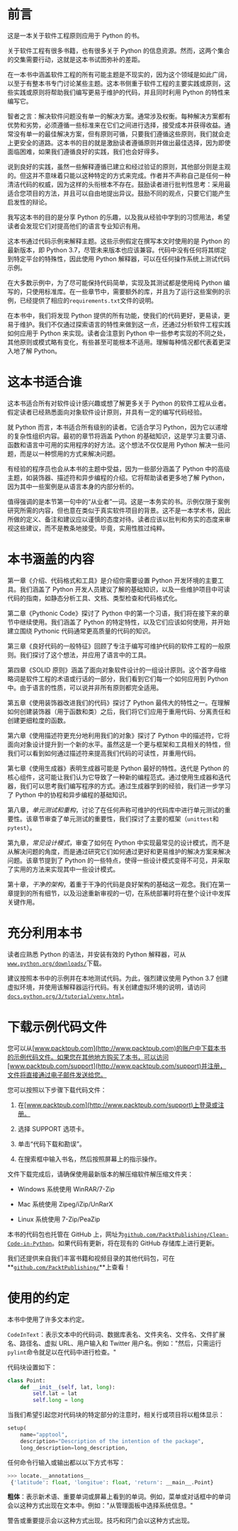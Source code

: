 # 前言

这是一本关于软件工程原则应用于 Python 的书。

关于软件工程有很多书籍，也有很多关于 Python 的信息资源。然而，这两个集合的交集需要行动，这就是这本书试图弥补的差距。

在一本书中涵盖软件工程的所有可能主题是不现实的，因为这个领域是如此广阔，以至于有整本书专门讨论某些主题。这本书侧重于软件工程的主要实践或原则，这些实践或原则将帮助我们编写更易于维护的代码，并且同时利用 Python 的特性来编写它。

智者之言：解决软件问题没有单一的解决方案。通常涉及权衡。每种解决方案都有优势和劣势，必须遵循一些标准来在它们之间进行选择，接受成本并获得收益。通常没有单一的最佳解决方案，但有原则可循，只要我们遵循这些原则，我们就会走上更安全的道路。这本书的目的就是激励读者遵循原则并做出最佳选择，因为即使面临困难，如果我们遵循良好的实践，我们也会好得多。

说到良好的实践，虽然一些解释遵循已建立和经过验证的原则，其他部分则是主观的。但这并不意味着只能以这种特定的方式来完成。作者并不声称自己是任何一种清洁代码的权威，因为这样的头衔根本不存在。鼓励读者进行批判性思考：采用最适合您项目的方法，并且可以自由地提出异议。鼓励不同的观点，只要它们能产生启发性的辩论。

我写这本书的目的是分享 Python 的乐趣，以及我从经验中学到的习惯用法，希望读者会发现它们对提高他们的语言专业知识有用。

这本书通过代码示例来解释主题。这些示例假定在撰写本文时使用的是 Python 的最新版本，即 Python 3.7，尽管未来版本也应该兼容。代码中没有任何将其绑定到特定平台的特殊性，因此使用 Python 解释器，可以在任何操作系统上测试代码示例。

在大多数示例中，为了尽可能保持代码简单，实现及其测试都是使用纯 Python 编写的，只使用标准库。在一些章节中，需要额外的库，并且为了运行这些案例的示例，已经提供了相应的`requirements.txt`文件的说明。

在本书中，我们将发现 Python 提供的所有功能，使我们的代码更好，更易读，更易于维护。我们不仅通过探索语言的特性来做到这一点，还通过分析软件工程实践如何应用于 Python 来实现。读者会注意到 Python 中一些参考实现的不同之处，其他原则或模式略有变化，有些甚至可能根本不适用。理解每种情况都代表着更深入地了解 Python。

# 这本书适合谁

这本书适合所有对软件设计感兴趣或想了解更多关于 Python 的软件工程从业者。假定读者已经熟悉面向对象软件设计原则，并具有一定的编写代码经验。

就 Python 而言，本书适合所有级别的读者。它适合学习 Python，因为它以递增的复杂性组织内容。最初的章节将涵盖 Python 的基础知识，这是学习主要习语、函数和语言中可用的实用程序的好方法。这个想法不仅仅是用 Python 解决一些问题，而是以一种惯用的方式来解决问题。

有经验的程序员也会从本书的主题中受益，因为一些部分涵盖了 Python 中的高级主题，如装饰器、描述符和异步编程的介绍。它将帮助读者更多地了解 Python，因为其中一些案例是从语言本身的内部分析的。

值得强调的是本节第一句中的“从业者”一词。这是一本务实的书。示例仅限于案例研究所需的内容，但也意在类似于真实软件项目的背景。这不是一本学术书，因此所做的定义、备注和建议应以谨慎的态度对待。读者应该以批判和务实的态度来审视这些建议，而不是教条地接受。毕竟，实用性胜过纯粹。

# 本书涵盖的内容

第一章《介绍、代码格式和工具》是介绍你需要设置 Python 开发环境的主要工具。我们涵盖了 Python 开发人员建议了解的基础知识，以及一些维护项目中可读代码的指南，如静态分析工具、文档、类型检查和代码格式化。

第二章《Pythonic Code》探讨了 Python 中的第一个习语，我们将在接下来的章节中继续使用。我们涵盖了 Python 的特定特性，以及它们应该如何使用，并开始建立围绕 Pythonic 代码通常更高质量的代码的知识。

第三章《良好代码的一般特征》回顾了专注于编写可维护代码的软件工程的一般原则。我们探讨了这个想法，并应用了语言中的工具。

第四章《SOLID 原则》涵盖了面向对象软件设计的一组设计原则。这个首字母缩略词是软件工程的术语或行话的一部分，我们看到它们每一个如何应用到 Python 中。由于语言的性质，可以说并非所有原则都完全适用。

第五章《使用装饰器改进我们的代码》探讨了 Python 最伟大的特性之一。在理解如何创建装饰器（用于函数和类）之后，我们将它们应用于重用代码、分离责任和创建更细粒度的函数。

第六章《使用描述符更充分地利用我们的对象》探讨了 Python 中的描述符，它将面向对象设计提升到一个新的水平。虽然这是一个更与框架和工具相关的特性，但我们可以看到如何通过描述符来提高我们代码的可读性，并重用代码。

第七章《使用生成器》表明生成器可能是 Python 最好的特性。迭代是 Python 的核心组件，这可能让我们认为它导致了一种新的编程范式。通过使用生成器和迭代器，我们可以思考我们编写程序的方式。通过生成器学到的经验，我们进一步学习了 Python 中的协程和异步编程的基础知识。

第八章，*单元测试和重构*，讨论了在任何声称可维护的代码库中进行单元测试的重要性。该章节审查了单元测试的重要性，我们探讨了主要的框架（`unittest`和`pytest`）。

第九章，*常见设计模式*，审查了如何在 Python 中实现最常见的设计模式，而不是从解决问题的角度，而是通过研究它们如何通过更好和更易维护的解决方案来解决问题。该章节提到了 Python 的一些特点，使得一些设计模式变得不可见，并采取了实用的方法来实现其中一些设计模式。

第十章，*干净的架构*，着重于干净的代码是良好架构的基础这一观念。我们在第一章提到的所有细节，以及沿途重新审视的一切，在系统部署时将在整个设计中发挥关键作用。

# 充分利用本书

读者应熟悉 Python 的语法，并安装有效的 Python 解释器，可从[`www.python.org/downloads/`](https://www.python.org/downloads/)下载。

建议按照本书中的示例并在本地测试代码。为此，强烈建议使用 Python 3.7 创建虚拟环境，并使用该解释器运行代码。有关创建虚拟环境的说明，请访问[`docs.python.org/3/tutorial/venv.html`](https://docs.python.org/3/tutorial/venv.html)。

# 下载示例代码文件

您可以从[www.packtpub.com](http://www.packtpub.com)的账户中下载本书的示例代码文件。如果您在其他地方购买了本书，可以访问[www.packtpub.com/support](http://www.packtpub.com/support)并注册，文件将直接通过电子邮件发送给您。

您可以按照以下步骤下载代码文件：

1.  在[www.packtpub.com](http://www.packtpub.com/support)上登录或注册。

1.  选择 SUPPORT 选项卡。

1.  单击“代码下载和勘误”。

1.  在搜索框中输入书名，然后按照屏幕上的指示操作。

文件下载完成后，请确保使用最新版本的解压缩软件解压缩文件夹：

+   Windows 系统使用 WinRAR/7-Zip

+   Mac 系统使用 Zipeg/iZip/UnRarX

+   Linux 系统使用 7-Zip/PeaZip

本书的代码包也托管在 GitHub 上，网址为[`github.com/PacktPublishing/Clean-Code-in-Python`](https://github.com/PacktPublishing/Clean-Code-in-Python)。如果代码有更新，将在现有的 GitHub 存储库上进行更新。

我们还提供来自我们丰富书籍和视频目录的其他代码包，可在**[`github.com/PacktPublishing/`](https://github.com/PacktPublishing/)**上查看！

# 使用的约定

本书中使用了许多文本约定。

`CodeInText`：表示文本中的代码词、数据库表名、文件夹名、文件名、文件扩展名、路径名、虚拟 URL、用户输入和 Twitter 用户名。例如："然后，只需运行`pylint`命令就足以在代码中进行检查。"

代码块设置如下：

```py
class Point:
    def __init__(self, lat, long):
        self.lat = lat
        self.long = long
```

当我们希望引起您对代码块的特定部分的注意时，相关行或项目将以粗体显示：

```py
setup(
    name="apptool",
    description="Description of the intention of the package",
    long_description=long_description,
```

任何命令行输入或输出都以以下方式书写：

```py
>>> locate.__annotations__
 {'latitude': float, 'longitue': float, 'return': __main__.Point}
```

**粗体**：表示新术语、重要单词或屏幕上看到的单词。例如，菜单或对话框中的单词会以这种方式出现在文本中。例如："从管理面板中选择系统信息。"

警告或重要提示会以这种方式出现。技巧和窍门会以这种方式出现。
